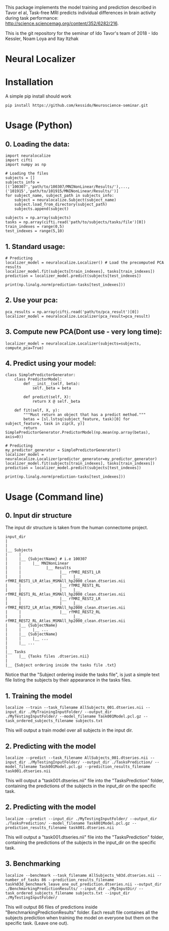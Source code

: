 This package implements the model training and prediction described in Tavor el al,
Task-free MRI predicts individual differences in brain activity during task performance:
http://science.sciencemag.org/content/352/6282/216.

This is the git repository for the seminar of Ido Tavor's team of 2018 - Ido Kessler, Noam Loya and Itay Itzhak

# Neural Localizer


# Installation

A simple pip install should work
```
pip install https://github.com/kessido/Neuroscience-seminar.git
```

# Usage (Python)

## 0. Loading the data:
```
import neuralocalize
import cifti
import numpy as np

# Loading the files
subjects = []
subjects_info = [('100307','path/to/100307/MNINonLinear/Results/'),...,('101915','path/to/101915/MNINonLinear/Results/')]
for subject_name, subject_path in subjects_info:
	subject = neuralocalize.Subject(subject_name)
	subject.load_from_directory(subject_path)
	subjects.append(subject)

subjects = np.array(subjects)
tasks = np.array(cifti.read('path/to/subjects/tasks/file')[0])
train_indexes = range(0,5)
test_indexes = range(5,10)
```

## 1. Standard usage:
```
# Predicting
localizer_model = neuralocalize.Localizer() # Load the precomputed PCA results
localizer_model.fit(subjects[train_indexes], tasks[train_indexes])
prediction = localizer_model.predict(subjects[test_indexes])

print(np.linalg.norm(prediction-tasks[test_indexes]))
```

## 2. Use your pca:
```
pca_results = np.array(cifti.read('path/to/pca_result')[0])
localizer_model = neuralocalize.Localizer(pca_result=pca_result)
```

## 3. Compute new PCA(Dont use - very long time):
```
localizer_model = neuralocalize.Localizer(subjects=subjects, compute_pca=True)
```


## 4. Predict using your model:
```
class SimplePredictorGenerator:
	class PredictorModel:
		def __init__(self, beta):
			self._beta = beta
		
		def predict(self, X):
			return X @ self._beta

	def fit(self, X, y):
		"""Must return an object that has a predict method."""
		betas = [sl.lstsq(subject_feature, task)[0] for subject_feature, task in zip(X, y)]
		return SimplePredictorGenerator.PredictorModel(np.mean(np.array(betas), axis=0))

# Predicting
my_predictor_generator = SimplePredictorGenerator()
localizer_model = neuralocalize.Localizer(predictor_generator=my_predictor_generator)
localizer_model.fit(subjects[train_indexes], tasks[train_indexes])
prediction = localizer_model.predict(subjects[test_indexes])

print(np.linalg.norm(prediction-tasks[test_indexes]))
```


# Usage (Command line)

## 0. Input dir structure
The input dir structure is taken from the human connectome project.

```
input_dir
|
|
|__ Subjects
|     |
|     |__ {SubjectName} # i.e 100307
|     |     |__ MNINonLinear
|     |           |__ Results
|     |                 |__ rfMRI_REST1_LR
|     |                 |     |__ rfMRI_REST1_LR_Atlas_MSMAll_hp2000_clean.dtseries.nii
|     |                 |__ rfMRI_REST1_RL
|     |                 |     |__ rfMRI_REST1_RL_Atlas_MSMAll_hp2000_clean.dtseries.nii
|     |                 |__ rfMRI_REST2_LR
|     |                 |     |__ rfMRI_REST2_LR_Atlas_MSMAll_hp2000_clean.dtseries.nii
|     |                 |__ rfMRI_REST2_RL
|     |                       |__ rfMRI_REST2_RL_Atlas_MSMAll_hp2000_clean.dtseries.nii
|     |__ {SubjectName}
|     |     |__ ...
|     |__ {SubjectName}
|     |     |__ ...
|     |__ ...
|
|__ Tasks
|     |__ {Tasks files .dtseries.nii}
|
|__ {Subject ordering inside the tasks file .txt}

```

Notice that the "Subject ordering inside the tasks file", is just a simple text file listing the subjects by their appearance in the tasks files.


## 1. Training the model

```
localize --train --task_filename AllSubjects_001.dtseries.nii --input_dir ./MyTrainingInputFolder/ --output_dir ./MyTestingInputFolder/ --model_filename Task001Model.pcl.gz --task_ordered_subjects_filename subjects.txt
``` 

This will output a train model over all subjects in the input dir.

## 2. Predicting with the model

```
localize --predict --task_filename AllSubjects_001.dtseries.nii --input_dir ./MyTestingInputFolder/ --output_dir ./TasksPrediction/ --model_filename Task001Model.pcl.gz --prediction_results_filename task001.dtseries.nii
``` 

This will output a "task001.dtseries.nii" file into the "TasksPrediction" folder, containing the predictions of the subjects in the input_dir on the specific task.

## 2. Predicting with the model

```
localize --predict --input_dir ./MyTestingInputFolder/ --output_dir ./TasksPrediction/ --model_filename Task001Model.pcl.gz --prediction_results_filename task001.dtseries.nii
``` 

This will output a "task001.dtseries.nii" file into the "TasksPrediction" folder, containing the predictions of the subjects in the input_dir on the specific task.


## 3. Benchmarking 

```
localize --benchmark --task_filename AllSubjects_%03d.dtseries.nii --number_of_tasks 86 --prediction_results_filename task%03d_benchmark_leave_one_out_prediction.dtseries.nii --output_dir ./BenchmarkingPredictionResults/ --input_dir ./MyInputDir/ --task_ordered_subjects_filename subjects.txt --input_dir ./MyTestingInputFolder/
``` 

This will output 86 files of predictions inside "BenchmarkingPredictionResults" folder. 
Each result file containes all the subjects prediction when training the model on everyone but them on the specific task. (Leave one out).

